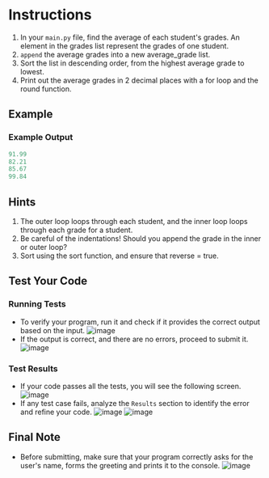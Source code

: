 # Instructions

1. In your `main.py` file, find the average of each student's grades. An element in the grades list represent the grades of one student.
2. `append` the average grades into a new average_grade list.
3. Sort the list in descending order, from the highest average grade to lowest.
4. Print out the average grades in 2 decimal places with a for loop and the round function.

## Example
### Example Output
```python
91.99
82.21
85.67
99.84
```


## Hints
1. The outer loop loops through each student, and the inner loop loops through each grade for a student.
2. Be careful of the indentations! Should you append the grade in the inner or outer loop?
3. Sort using the sort function, and ensure that reverse = true.


## Test Your Code
### Running Tests
- To verify your program, run it and check if it provides the correct output based on the input.
   ![image](tests_tools.png)
- If the output is correct, and there are no errors, proceed to submit it.
   ![image](submit.png)

### Test Results
- If your code passes all the tests, you will see the following screen.
   ![image](pass.png)
- If any test case fails, analyze the `Results` section to identify the error and refine your code.
   ![image](fail_tests.png)
   ![image](results.png)

## Final Note
- Before submitting, make sure that your program correctly asks for the user's name, forms the greeting and prints it to the console.
   ![image](submit.png)
